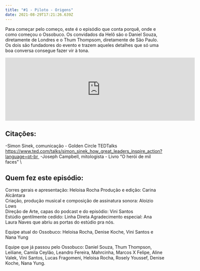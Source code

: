 ```yaml
---
title: "#1 - Piloto - Origens"
date: 2021-08-29T17:21:26.639Z
---
```



Para começar pelo começo, este é o episódio que conta porquê, onde e como começou o Ossobuco. Os convidados da Helô são o Daniel Souza, diretamente de Londres e o Thum Thompsom, diretamente de São Paulo. Os dois são fundadores do evento e trazem aqueles detalhes que só uma boa conversa consegue fazer vir à tona. 

<iframe src="https://anchor.fm/ossobuco/embed/episodes/1-Piloto---Origens-e5fd9o/a-ao7dil" height="200px" width="600px" frameborder="0" scrolling="no"></iframe>

## Citações:

-Simon Sinek, comunicação - Golden Circle TEDTalks https://www.ted.com/talks/simon_sinek_how_great_leaders_inspire_action?language=pt-br 
-Joseph Campbell, mitologista - Livro “O herói de mil faces” \

## Quem fez este episódio: 

Corres gerais e apresentação:
Heloisa Rocha
Produção e edição: Carina Alcântara \
Criação, produção musical e composição de assinatura sonora:
Aloizio Lows \
Direção de Arte, capas do podcast e do episódio: 
Vini Santos \
Estúdio gentilmente cedido:
Linha Direta 
Agradecimento especial: Ana Laura Naves que abriu as portas do estúdio pra nós. 

Equipe atual do Ossobuco:
Heloisa Rocha, Denise Koche, Vini Santos e Nana Yung 

Equipe que já passou pelo Ossobuco:
Daniel Souza, Thum Thompson, Leiliane, Camila Ceylão, Leandro Fereira, Mahrcinha, Marcos X Felipe, Aline Valek, Vini Santos, Lucas Fragomeni, Heloisa Rocha, Rosely Youssef, Denise Koche, Nana Yung.